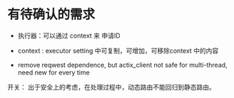 # 有待确认的需求

- 执行器：可以通过 context 来 申请ID
- context : executor setting 中可复制，可增加，可移除context 中的内容


    
- remove reqwest dependence, but actix_client not safe for multi-thread, need new for every time

开关：
    出于安全上的考虑，在处理过程中，动态路由不能回归到静态路由。
    
    